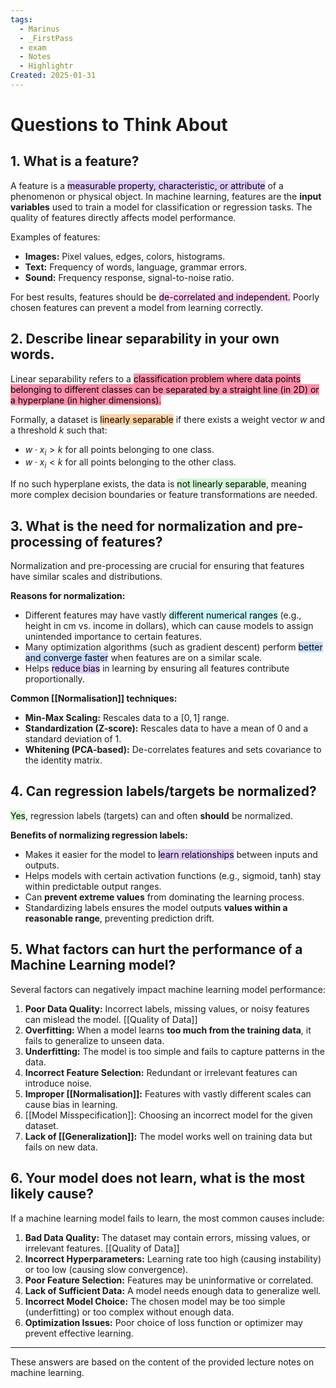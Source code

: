 ```yaml
---
tags:
  - Marinus
  - _FirstPass
  - exam
  - Notes
  - Highlightr
Created: 2025-01-31
---
```

# Questions to Think About

## 1. What is a feature?
A feature is a <mark style="background: #D2B3FFA6;">measurable property, characteristic, or attribute</mark> of a phenomenon or physical object. In machine learning, features are the **input variables** used to train a model for classification or regression tasks. The quality of features directly affects model performance. 

Examples of features:
- **Images:** Pixel values, edges, colors, histograms.
- **Text:** Frequency of words, language, grammar errors.
- **Sound:** Frequency response, signal-to-noise ratio.

For best results, features should be <mark style="background: #FFB8EBA6;">de-correlated and independent.</mark> Poorly chosen features can prevent a model from learning correctly.

## 2. Describe linear separability in your own words.
Linear separability refers to a <mark style="background: #FF5582A6;">classification problem where data points belonging to different classes can be separated by a straight line (in 2D) or a hyperplane (in higher dimensions).</mark> 

Formally, a dataset is <mark style="background: #FFB86CA6;">linearly separable</mark> if there exists a weight vector $w$ and a threshold $k$ such that:

- $w \cdot x_i > k$ for all points belonging to one class.
- $w \cdot x_i < k$ for all points belonging to the other class.

If no such hyperplane exists, the data is <mark style="background: #BBFABBA6;">not linearly separable</mark>, meaning more complex decision boundaries or feature transformations are needed.

## 3. What is the need for normalization and pre-processing of features?
Normalization and pre-processing are crucial for ensuring that features have similar scales and distributions. 

**Reasons for normalization:**
- Different features may have vastly <mark style="background: #ABF7F7A6;">different numerical ranges</mark> (e.g., height in cm vs. income in dollars), which can cause models to assign unintended importance to certain features.
- Many optimization algorithms (such as gradient descent) perform <mark style="background: #ADCCFFA6;">better and converge faster</mark> when features are on a similar scale.
- Helps <mark style="background: #D2B3FFA6;">reduce bias</mark> in learning by ensuring all features contribute proportionally.

**Common [[Normalisation]] techniques:**
- **Min-Max Scaling:** Rescales data to a $[0,1]$ range.
- **Standardization (Z-score):** Rescales data to have a mean of 0 and a standard deviation of 1.
- **Whitening (PCA-based):** De-correlates features and sets covariance to the identity matrix.

## 4. Can regression labels/targets be normalized?
<mark style="background: #BBFABBA6;">Yes</mark>, regression labels (targets) can and often **should** be normalized. 

**Benefits of normalizing regression labels:**
- Makes it easier for the model to <mark style="background: #D2B3FFA6;">learn relationships</mark> between inputs and outputs.
- Helps models with certain activation functions (e.g., sigmoid, tanh) stay within predictable output ranges.
- Can **prevent extreme values** from dominating the learning process.
- Standardizing labels ensures the model outputs **values within a reasonable range**, preventing prediction drift.

## 5. What factors can hurt the performance of a Machine Learning model?
Several factors can negatively impact machine learning model performance:

1. **Poor Data Quality:** Incorrect labels, missing values, or noisy features can mislead the model. [[Quality of Data]]
2. **Overfitting:** When a model learns **too much from the training data**, it fails to generalize to unseen data.
3. **Underfitting:** The model is too simple and fails to capture patterns in the data.
4. **Incorrect Feature Selection:** Redundant or irrelevant features can introduce noise.
5. **Improper [[Normalisation]]:** Features with vastly different scales can cause bias in learning.
6. [[Model Misspecification]]: Choosing an incorrect model for the given dataset. 
7. **Lack of [[Generalization]]:** The model works well on training data but fails on new data.

## 6. Your model does not learn, what is the most likely cause?
If a machine learning model fails to learn, the most common causes include:

1. **Bad Data Quality:** The dataset may contain errors, missing values, or irrelevant features. [[Quality of Data]]
2. **Incorrect Hyperparameters:** Learning rate too high (causing instability) or too low (causing slow convergence).
3. **Poor Feature Selection:** Features may be uninformative or correlated. 
4. **Lack of Sufficient Data:** A model needs enough data to generalize well.
5. **Incorrect Model Choice:** The chosen model may be too simple (underfitting) or too complex without enough data. 
6. **Optimization Issues:** Poor choice of loss function or optimizer may prevent effective learning.

---

These answers are based on the content of the provided lecture notes on machine learning.

